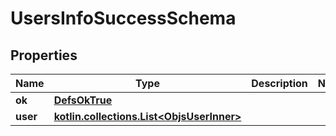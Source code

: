 
# UsersInfoSuccessSchema

## Properties
Name | Type | Description | Notes
------------ | ------------- | ------------- | -------------
**ok** | [**DefsOkTrue**](DefsOkTrue.md) |  | 
**user** | [**kotlin.collections.List&lt;ObjsUserInner&gt;**](ObjsUserInner.md) |  | 



